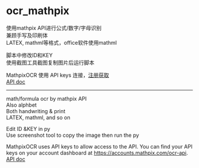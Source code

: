 # ocr_mathpix
使用mathpix API进行公式/数字/字母识别
<br/>兼顾手写及印刷体
<br/>LATEX, mathml等格式，office软件使用mathml

脚本中修改ID和KEY
<br/>使用截图工具截图复制图片后运行脚本

MathpixOCR 使用 API keys 连接，[注册获取](https://accounts.mathpix.com/ocr-api)
<br/>[API doc](https://docs.mathpix.com)

---

math/formula ocr by mathpix API  
Also alphbet  
Both handwriting & print  
LATEX, mathml, and so on

Edit ID &KEY in py
<br/>Use screenshot tool to copy the image then run the py

MathpixOCR uses API keys to allow access to the API. You can find your API keys on your account dashboard at https://accounts.mathpix.com/ocr-api.
<br/>[API doc](https://docs.mathpix.com)
